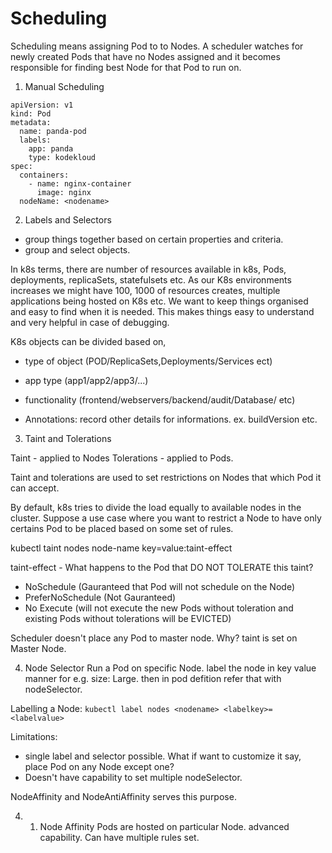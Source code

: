 # Scheduling
Scheduling means assigning Pod to to Nodes. 
A scheduler watches for newly created Pods that have no Nodes assigned and it becomes responsible for finding best Node for that Pod to run on.

1. Manual Scheduling
```
apiVersion: v1
kind: Pod
metadata:
  name: panda-pod
  labels:
    app: panda
    type: kodekloud
spec:
  containers:
    - name: nginx-container
      image: nginx
  nodeName: <nodename>
```

2. Labels and Selectors
- group things together based on certain properties and criteria.
- group and select objects.

In k8s terms, 
there are number of resources available in k8s, Pods, deployments, replicaSets, statefulsets etc.
As our K8s environments increases we might have 100, 1000 of resources creates, multiple applications being hosted on K8s etc. We want to keep things organised and easy to find when it is needed.
This makes things easy to understand and very helpful in case of debugging.

K8s objects can be divided based on,
- type of object (POD/ReplicaSets,Deployments/Services ect)
- app type (app1/app2/app3/...)
- functionality (frontend/webservers/backend/audit/Database/ etc)

- Annotations:
record other details for informations. ex. buildVersion etc.

3. Taint and Tolerations

Taint - applied to Nodes
Tolerations - applied to Pods.

Taint and tolerations are used to set restrictions on Nodes that which Pod it can accept.

By default, k8s tries to divide the load equally to available nodes in the cluster.
Suppose a use case where you want to restrict a Node to have only certains Pod to be placed based on some set of rules.

kubectl taint nodes node-name key=value:taint-effect

taint-effect - What happens to the Pod that DO NOT TOLERATE this taint?
 - NoSchedule (Gauranteed that Pod will not schedule on the Node)
 - PreferNoSchedule (Not Gauranteed)
 - No Execute (will not execute the new Pods without toleration and existing Pods without tolerations will be EVICTED)

Scheduler doesn't place any Pod to master node. Why?
taint is set on Master Node.

4. Node Selector
Run a Pod on specific Node.
    label the node in key value manner for e.g. size: Large.
    then in pod defition refer that with nodeSelector.

Labelling a Node:
`kubectl label nodes <nodename> <labelkey>=<labelvalue>`

Limitations:
- single label and selector possible. What if want to customize it say, place Pod on any Node except one?
- Doesn't have capability to set multiple nodeSelector.

NodeAffinity and NodeAntiAffinity serves this purpose.

4. 1. Node Affinity
Pods are hosted on particular Node.
advanced capability. Can have multiple rules set.
